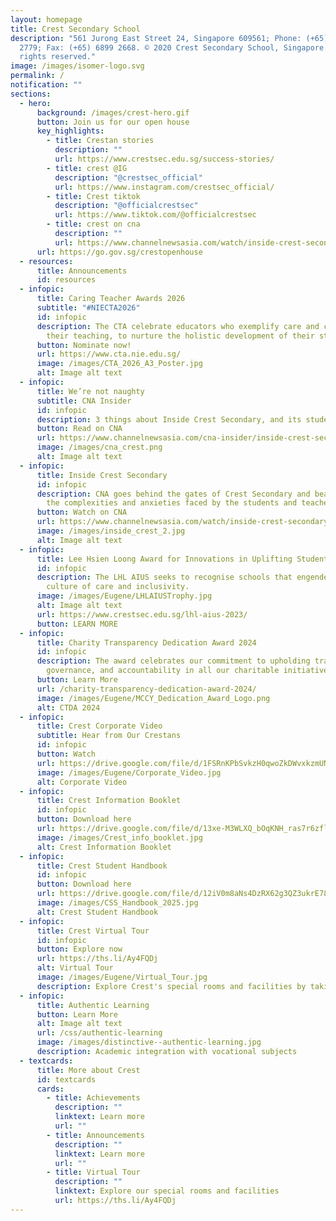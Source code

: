 ```yaml
---
layout: homepage
title: Crest Secondary School
description: "561 Jurong East Street 24, Singapore 609561; Phone: (+65) 6899
  2779; Fax: (+65) 6899 2668. © 2020 Crest Secondary School, Singapore. All
  rights reserved."
image: /images/isomer-logo.svg
permalink: /
notification: ""
sections:
  - hero:
      background: /images/crest-hero.gif
      button: Join us for our open house
      key_highlights:
        - title: Crestan stories
          description: ""
          url: https://www.crestsec.edu.sg/success-stories/
        - title: crest @IG
          description: "@crestsec_official"
          url: https://www.instagram.com/crestsec_official/
        - title: Crest tiktok
          description: "@officialcrestsec"
          url: https://www.tiktok.com/@officialcrestsec
        - title: crest on cna
          description: ""
          url: https://www.channelnewsasia.com/watch/inside-crest-secondary
      url: https://go.gov.sg/crestopenhouse
  - resources:
      title: Announcements
      id: resources
  - infopic:
      title: Caring Teacher Awards 2026
      subtitle: "#NIECTA2026"
      id: infopic
      description: The CTA celebrate educators who exemplify care and compassion in
        their teaching, to nurture the holistic development of their students.
      button: Nominate now!
      url: https://www.cta.nie.edu.sg/
      image: /images/CTA_2026_A3_Poster.jpg
      alt: Image alt text
  - infopic:
      title: We’re not naughty
      subtitle: CNA Insider
      id: infopic
      description: 3 things about Inside Crest Secondary, and its students, that’ll grab you
      button: Read on CNA
      url: https://www.channelnewsasia.com/cna-insider/inside-crest-secondary-school-students-normal-technical-not-naughty-4933471
      image: /images/cna_crest.png
      alt: Image alt text
  - infopic:
      title: Inside Crest Secondary
      id: infopic
      description: CNA goes behind the gates of Crest Secondary and bear witness to
        the complexities and anxieties faced by the students and teachers.
      button: Watch on CNA
      url: https://www.channelnewsasia.com/watch/inside-crest-secondary
      image: /images/inside_crest_2.jpg
      alt: Image alt text
  - infopic:
      title: Lee Hsien Loong Award for Innovations in Uplifting Students
      id: infopic
      description: The LHL AIUS seeks to recognise schools that engender a strong
        culture of care and inclusivity.
      image: /images/Eugene/LHLAIUSTrophy.jpg
      alt: Image alt text
      url: https://www.crestsec.edu.sg/lhl-aius-2023/
      button: LEARN MORE
  - infopic:
      title: Charity Transparency Dedication Award 2024
      id: infopic
      description: The award celebrates our commitment to upholding transparency, good
        governance, and accountability in all our charitable initiatives.
      button: Learn More
      url: /charity-transparency-dedication-award-2024/
      image: /images/Eugene/MCCY_Dedication_Award_Logo.png
      alt: CTDA 2024
  - infopic:
      title: Crest Corporate Video
      subtitle: Hear from Our Crestans
      id: infopic
      button: Watch
      url: https://drive.google.com/file/d/1FSRnKPbSvkzH0qwoZkDWvxkzmUNuS8fq/view?usp=sharing
      image: /images/Eugene/Corporate_Video.jpg
      alt: Corporate Video
  - infopic:
      title: Crest Information Booklet
      id: infopic
      button: Download here
      url: https://drive.google.com/file/d/13xe-M3WLXQ_bOqKNH_ras7r6zflX06-Y/view
      image: /images/Crest_info_booklet.jpg
      alt: Crest Information Booklet
  - infopic:
      title: Crest Student Handbook
      id: infopic
      button: Download here
      url: https://drive.google.com/file/d/12iV0m8aNs4DzRX62g3QZ3ukrE78y1Ctj/view?usp=sharing
      image: /images/CSS_Handbook_2025.jpg
      alt: Crest Student Handbook
  - infopic:
      title: Crest Virtual Tour
      id: infopic
      button: Explore now
      url: https://ths.li/Ay4FQDj
      alt: Virtual Tour
      image: /images/Eugene/Virtual_Tour.jpg
      description: Explore Crest's special rooms and facilities by taking a virtual tour.
  - infopic:
      title: Authentic Learning
      button: Learn More
      alt: Image alt text
      url: /css/authentic-learning
      image: /images/distinctive--authentic-learning.jpg
      description: Academic integration with vocational subjects
  - textcards:
      title: More about Crest
      id: textcards
      cards:
        - title: Achievements
          description: ""
          linktext: Learn more
          url: ""
        - title: Announcements
          description: ""
          linktext: Learn more
          url: ""
        - title: Virtual Tour
          description: ""
          linktext: Explore our special rooms and facilities
          url: https://ths.li/Ay4FQDj
---
```


